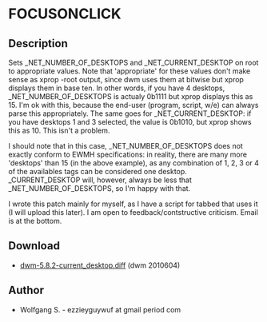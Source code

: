 # FOCUSONCLICK

## Description

 Sets _NET_NUMBER_OF_DESKTOPS and _NET_CURRENT_DESKTOP on root to appropriate
 values. Note that 'appropriate' for these values don't make sense as xprop
 -root output, since dwm uses them at bitwise but xprop displays them in base
 ten. In other words, if you have 4 desktops, _NET_NUMBER_OF_DESKTOPS is actualy
 0b1111 but xprop displays this as 15. I'm ok with this, because the end-user
 (program, script, w/e) can always parse this appropriately. The same goes for
 _NET_CURRENT_DESKTOP: if you have desktops 1 and 3 selected, the value is
 0b1010, but xprop shows this as 10. This isn't a problem.

 I should note that in this case, _NET_NUMBER_OF_DESKTOPS does not exactly
 conform to EWMH specifications: in reality, there are many more 'desktops' than
 15 (in the above example), as any combination of 1, 2, 3 or 4 of the availables
 tags can be considered one desktop. _CURRENT_DESKTOP will, however, always be
 less that _NET_NUMBER_OF_DESKTOPS, so I'm happy with that.

 I wrote this patch mainly for myself, as I have a script for tabbed that uses
 it (I will upload this later). I am open to feedback/contstructive criticism.
 Email is at the bottom.

## Download

 * [dwm-5.8.2-current_desktop.diff](dwm-5.8.2-current_desktop.diff) (dwm 2010604)

## Author

 * Wolfgang S. - ezzieyguywuf at gmail period com
